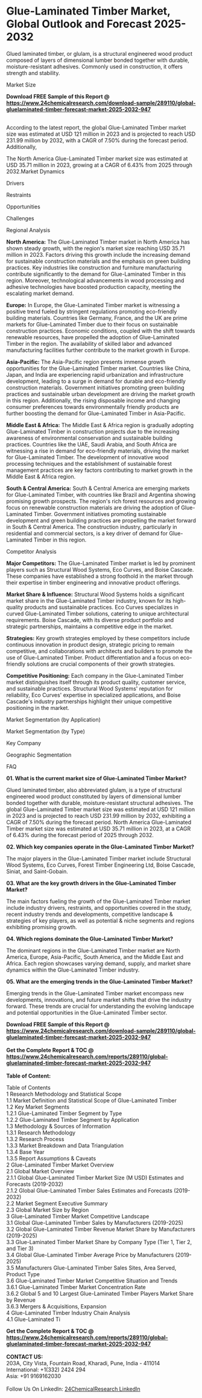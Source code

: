 <h1>Glue-Laminated Timber Market, Global Outlook and Forecast 2025-2032</h1><p>Glued laminated timber, or glulam, is a structural engineered wood product composed of layers of dimensional lumber bonded together with durable, moisture-resistant adhesives. Commonly used in construction, it offers strength and stability.</p><p>
</p><p>Market Size</p><div><b>Download FREE Sample of this Report @ 
            <a href="https://www.24chemicalresearch.com/download-sample/289110/global-gluelaminated-timber-forecast-market-2025-2032-947">
            https://www.24chemicalresearch.com/download-sample/289110/global-gluelaminated-timber-forecast-market-2025-2032-947</a></b></div><br><p>
</p><p>According to the latest report, the global Glue-Laminated Timber market size was estimated at USD 121 million in 2023 and is projected to reach USD 231.99 million by 2032, with a CAGR of 7.50% during the forecast period. Additionally,</p><p>
</p><p>The North America Glue-Laminated Timber market size was estimated at USD 35.71 million in 2023, growing at a CAGR of 6.43% from 2025 through 2032.Market Dynamics</p><p>
Drivers</p><p>
</p><p>
Restraints</p><p>
</p><p>
Opportunities</p><p>
</p><p>
Challenges</p><p>
</p><p>
Regional Analysis</p><p>
</p><p><strong>North America:</strong> The Glue-Laminated Timber market in North America has shown steady growth, with the region's market size reaching USD 35.71 million in 2023. Factors driving this growth include the increasing demand for sustainable construction materials and the emphasis on green building practices. Key industries like construction and furniture manufacturing contribute significantly to the demand for Glue-Laminated Timber in this region. Moreover, technological advancements in wood processing and adhesive technologies have boosted production capacity, meeting the escalating market demand.</p><p>
</p><p><strong>Europe:</strong> In Europe, the Glue-Laminated Timber market is witnessing a positive trend fueled by stringent regulations promoting eco-friendly building materials. Countries like Germany, France, and the UK are prime markets for Glue-Laminated Timber due to their focus on sustainable construction practices. Economic conditions, coupled with the shift towards renewable resources, have propelled the adoption of Glue-Laminated Timber in the region. The availability of skilled labor and advanced manufacturing facilities further contribute to the market growth in Europe.</p><p>
</p><p><strong>Asia-Pacific:</strong> The Asia-Pacific region presents immense growth opportunities for the Glue-Laminated Timber market. Countries like China, Japan, and India are experiencing rapid urbanization and infrastructure development, leading to a surge in demand for durable and eco-friendly construction materials. Government initiatives promoting green building practices and sustainable urban development are driving the market growth in this region. Additionally, the rising disposable income and changing consumer preferences towards environmentally friendly products are further boosting the demand for Glue-Laminated Timber in Asia-Pacific.</p><p>
</p><p><strong>Middle East &amp; Africa:</strong> The Middle East &amp; Africa region is gradually adopting Glue-Laminated Timber in construction projects due to the increasing awareness of environmental conservation and sustainable building practices. Countries like the UAE, Saudi Arabia, and South Africa are witnessing a rise in demand for eco-friendly materials, driving the market for Glue-Laminated Timber. The development of innovative wood processing techniques and the establishment of sustainable forest management practices are key factors contributing to market growth in the Middle East &amp; Africa region.</p><p>
</p><p><strong>South &amp; Central America:</strong> South &amp; Central America are emerging markets for Glue-Laminated Timber, with countries like Brazil and Argentina showing promising growth prospects. The region's rich forest resources and growing focus on renewable construction materials are driving the adoption of Glue-Laminated Timber. Government initiatives promoting sustainable development and green building practices are propelling the market forward in South &amp; Central America. The construction industry, particularly in residential and commercial sectors, is a key driver of demand for Glue-Laminated Timber in this region.</p><p>
Competitor Analysis</p><p>
</p><p><strong>Major Competitors:</strong> The Glue-Laminated Timber market is led by prominent players such as Structural Wood Systems, Eco Curves, and Boise Cascade. These companies have established a strong foothold in the market through their expertise in timber engineering and innovative product offerings.</p><p>
</p><p><strong>Market Share &amp; Influence:</strong> Structural Wood Systems holds a significant market share in the Glue-Laminated Timber industry, known for its high-quality products and sustainable practices. Eco Curves specializes in curved Glue-Laminated Timber solutions, catering to unique architectural requirements. Boise Cascade, with its diverse product portfolio and strategic partnerships, maintains a competitive edge in the market.</p><p>
</p><p><strong>Strategies:</strong> Key growth strategies employed by these competitors include continuous innovation in product design, strategic pricing to remain competitive, and collaborations with architects and builders to promote the use of Glue-Laminated Timber. Product differentiation and a focus on eco-friendly solutions are crucial components of their growth strategies.</p><p>
</p><p><strong>Competitive Positioning:</strong> Each company in the Glue-Laminated Timber market distinguishes itself through its product quality, customer service, and sustainable practices. Structural Wood Systems' reputation for reliability, Eco Curves' expertise in specialized applications, and Boise Cascade's industry partnerships highlight their unique competitive positioning in the market.</p><p>
Market Segmentation (by Application)</p><p>
</p><p>
Market Segmentation (by Type)</p><p>
</p><p>
Key Company</p><p>
</p><p>
Geographic Segmentation</p><p>
</p><p>
FAQ </p><p>
</p><p><strong>01. What is the current market size of Glue-Laminated Timber Market?</strong></p><p>
</p><p>Glued laminated timber, also abbreviated glulam, is a type of structural engineered wood product constituted by layers of dimensional lumber bonded together with durable, moisture-resistant structural adhesives. The global Glue-Laminated Timber market size was estimated at USD 121 million in 2023 and is projected to reach USD 231.99 million by 2032, exhibiting a CAGR of 7.50% during the forecast period. North America Glue-Laminated Timber market size was estimated at USD 35.71 million in 2023, at a CAGR of 6.43% during the forecast period of 2025 through 2032.</p><p>
</p><p><strong>02. Which key companies operate in the Glue-Laminated Timber Market?</strong></p><p>
</p><p>The major players in the Glue-Laminated Timber market include Structural Wood Systems, Eco Curves, Forest Timber Engineering Ltd, Boise Cascade, Siniat, and Saint-Gobain.</p><p>
</p><p><strong>03. What are the key growth drivers in the Glue-Laminated Timber Market?</strong></p><p>
</p><p>The main factors fueling the growth of the Glue-Laminated Timber market include industry drivers, restraints, and opportunities covered in the study, recent industry trends and developments, competitive landscape &amp; strategies of key players, as well as potential &amp; niche segments and regions exhibiting promising growth.</p><p>
</p><p><strong>04. Which regions dominate the Glue-Laminated Timber Market?</strong></p><p>
</p><p>The dominant regions in the Glue-Laminated Timber market are North America, Europe, Asia-Pacific, South America, and the Middle East and Africa. Each region showcases varying demand, supply, and market share dynamics within the Glue-Laminated Timber industry.</p><p>
</p><p><strong>05. What are the emerging trends in the Glue-Laminated Timber Market?</strong></p><p>
</p><p>Emerging trends in the Glue-Laminated Timber market encompass new developments, innovations, and future market shifts that drive the industry forward. These trends are crucial for understanding the evolving landscape and potential opportunities in the Glue-Laminated Timber sector.</p><div><b>Download FREE Sample of this Report @ 
            <a href="https://www.24chemicalresearch.com/download-sample/289110/global-gluelaminated-timber-forecast-market-2025-2032-947">
            https://www.24chemicalresearch.com/download-sample/289110/global-gluelaminated-timber-forecast-market-2025-2032-947</a></b></div><br><div><b>Get the Complete Report & TOC @ 
            <a href="https://www.24chemicalresearch.com/reports/289110/global-gluelaminated-timber-forecast-market-2025-2032-947">
            https://www.24chemicalresearch.com/reports/289110/global-gluelaminated-timber-forecast-market-2025-2032-947</a></b></div><br>
            <b>Table of Content:</b><p>Table of Contents<br />
1 Research Methodology and Statistical Scope<br />
1.1 Market Definition and Statistical Scope of Glue-Laminated Timber<br />
1.2 Key Market Segments<br />
1.2.1 Glue-Laminated Timber Segment by Type<br />
1.2.2 Glue-Laminated Timber Segment by Application<br />
1.3 Methodology & Sources of Information<br />
1.3.1 Research Methodology<br />
1.3.2 Research Process<br />
1.3.3 Market Breakdown and Data Triangulation<br />
1.3.4 Base Year<br />
1.3.5 Report Assumptions & Caveats<br />
2 Glue-Laminated Timber Market Overview<br />
2.1 Global Market Overview<br />
2.1.1 Global Glue-Laminated Timber Market Size (M USD) Estimates and Forecasts (2019-2032)<br />
2.1.2 Global Glue-Laminated Timber Sales Estimates and Forecasts (2019-2032)<br />
2.2 Market Segment Executive Summary<br />
2.3 Global Market Size by Region<br />
3 Glue-Laminated Timber Market Competitive Landscape<br />
3.1 Global Glue-Laminated Timber Sales by Manufacturers (2019-2025)<br />
3.2 Global Glue-Laminated Timber Revenue Market Share by Manufacturers (2019-2025)<br />
3.3 Glue-Laminated Timber Market Share by Company Type (Tier 1, Tier 2, and Tier 3)<br />
3.4 Global Glue-Laminated Timber Average Price by Manufacturers (2019-2025)<br />
3.5 Manufacturers Glue-Laminated Timber Sales Sites, Area Served, Product Type<br />
3.6 Glue-Laminated Timber Market Competitive Situation and Trends<br />
3.6.1 Glue-Laminated Timber Market Concentration Rate<br />
3.6.2 Global 5 and 10 Largest Glue-Laminated Timber Players Market Share by Revenue<br />
3.6.3 Mergers & Acquisitions, Expansion<br />
4 Glue-Laminated Timber Industry Chain Analysis<br />
4.1 Glue-Laminated Ti</p><div><b>Get the Complete Report & TOC @ 
            <a href="https://www.24chemicalresearch.com/reports/289110/global-gluelaminated-timber-forecast-market-2025-2032-947">
            https://www.24chemicalresearch.com/reports/289110/global-gluelaminated-timber-forecast-market-2025-2032-947</a></b></div><br><b>CONTACT US:</b><br>
            203A, City Vista, Fountain Road, Kharadi, Pune, India - 411014<br>
            International: +1(332) 2424 294<br>
            Asia: +91 9169162030 <br><br>
            Follow Us On LinkedIn: <a href="https://www.linkedin.com/company/24chemicalresearch/">24ChemicalResearch LinkedIn</a>